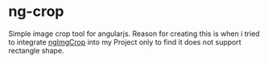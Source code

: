 # ng-crop
Simple image crop tool for angularjs.
Reason for creating this is when i tried to integrate [ngImgCrop](https://github.com/alexk111/ngImgCrop) into my Project only to find it does not support rectangle shape.

